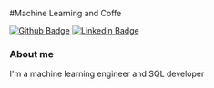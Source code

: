 #Machine Learning and Coffe 

[![Github Badge](https://img.shields.io/badge/-Github-000?style=flat-square&logo=Github&logoColor=white&link=https://github.com/Whoefa)](https://github.com/Whoefa)
[![Linkedin Badge](https://img.shields.io/badge/-LinkedIn-blue?style=flat-square&logo=Linkedin&logoColor=white&link=https://www.linkedin.com/in/Whoefa/)](https://www.linkedin.com/in/Whoefa/)

### About me

I'm a machine learning engineer and SQL developer



